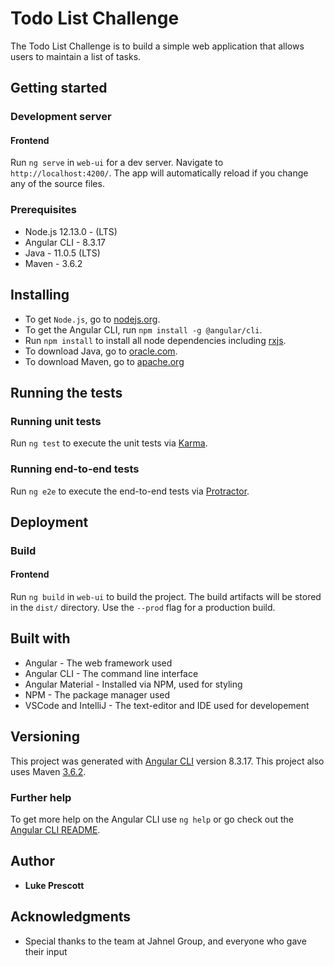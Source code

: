 
# Todo List Challenge
The Todo List Challenge is to build a simple web application that allows users to maintain a list of tasks.

## Getting started

### Development server

#### Frontend
Run `ng serve` in `web-ui` for a dev server. Navigate to `http://localhost:4200/`. The app will automatically reload if you change any of the source files.

### Prerequisites
- Node.js 12.13.0 - (LTS)
- Angular CLI - 8.3.17
- Java - 11.0.5 (LTS)
- Maven - 3.6.2

## Installing

- To get `Node.js`, go to [nodejs.org](https://nodejs.org/ "Nodejs.org").
- To get the Angular CLI, run `npm install -g @angular/cli`.
- Run `npm install` to install all node dependencies including [rxjs](https://rxjs-dev.firebaseapp.com/). 
- To download Java, go to [oracle.com](https://www.oracle.com/technetwork/java/javase/downloads/index.html).
- To download Maven, go to [apache.org](https://maven.apache.org/)

## Running the tests

### Running unit tests

Run `ng test` to execute the unit tests via [Karma](https://karma-runner.github.io).

### Running end-to-end tests

Run `ng e2e` to execute the end-to-end tests via [Protractor](http://www.protractortest.org/).

## Deployment

### Build

#### Frontend
Run `ng build` in `web-ui` to build the project. The build artifacts will be stored in the `dist/` directory. Use the `--prod` flag for a production build.

## Built with
- Angular - The web framework used
- Angular CLI - The command line interface
- Angular Material - Installed via NPM, used for styling
- NPM - The package manager used
- VSCode and IntelliJ - The text-editor and IDE used for developement

## Versioning 
This project was generated with [Angular CLI](https://github.com/angular/angular-cli) version 8.3.17.
This project also uses Maven [3.6.2](https://maven.apache.org/).

### Further help

To get more help on the Angular CLI use `ng help` or go check out the [Angular CLI README](https://github.com/angular/angular-cli/blob/master/README.md).

## Author
- **Luke Prescott**

## Acknowledgments 
- Special thanks to the team at Jahnel Group, and everyone who gave their input
